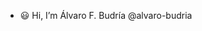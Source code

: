 - :smiley: Hi, I’m Álvaro F. Budría @alvaro-budria

<!---
- :raised_hands: You can find some of my work in my previous [GitLab repository](https://gitlab.com/alvaro.francesc.budria)
--->

<!---
alvaro-budria/alvaro-budria is a ✨ special ✨ repository because its `README.md` (this file) appears on your GitHub profile.
You can click the Preview link to take a look at your changes.
--->

